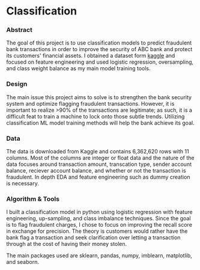 # Classification

### Abstract

The goal of this project is to use classification models to predict fraudulent bank transactions in order to improve the security of ABC bank and protect its customers' financial assets. I obtained a dataset form [kaggle](https://www.kaggle.com/datasets/vardhansiramdasu/fraudulent-transactions-prediction) and focused on feature engineering and used logistic regression, oversampling, and class weight balance as my main model training tools. 

### Design

The main issue this project aims to solve is to strengthen the bank security system and optimize flagging fraudulent transactions. However, it is important to realize >90% of the transactions are legitimate; as such, it is a difficult feat to train a machine to lock onto those subtle trends. Utilizing classification ML model training methods will help the bank achieve its goal.

### Data

The data is downloaded from Kaggle and contains 6,362,620 rows with 11 columns. Most of the columns are integer or float data and the nature of the data focuses around transaction amount, transcation type, sender account balance, reciever account balance, and whether or not the transaction is fraudulent. In depth EDA and feature engineering such as dummy creation is necessary.

### Algorithm & Tools

I built a classification model in python using logistic regression with feature engineering, up-sampling, and class imbalance techniques. Since the goal is to flag fraudulent charges, I chose to focus on improving the recall score in exchange for precision. The theory is customers would rather have the bank flag a transaction and seek clarification over letting a transaction through at the cost of having their money stolen. 

The main packages used are sklearn, pandas, numpy, imblearn, matplotlib, and seaborn. 




